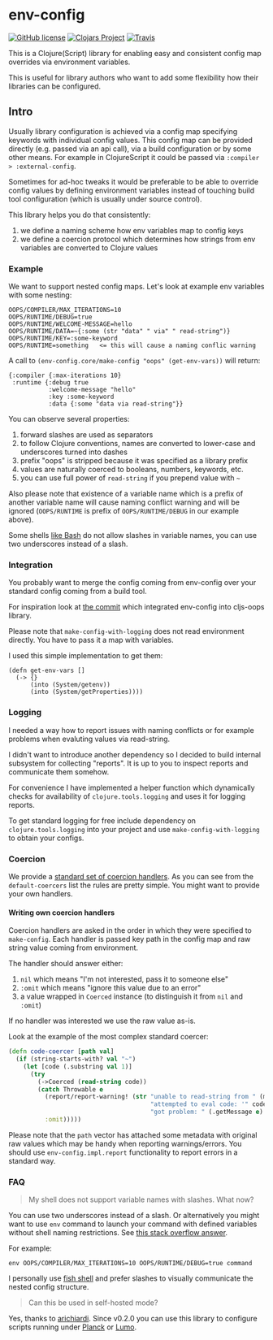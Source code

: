 # env-config

[![GitHub license](https://img.shields.io/badge/license-MIT-blue.svg)](license.txt) 
[![Clojars Project](https://img.shields.io/clojars/v/binaryage/env-config.svg)](https://clojars.org/binaryage/env-config) 
[![Travis](https://img.shields.io/travis/binaryage/env-config.svg)](https://travis-ci.org/binaryage/env-config) 

This is a Clojure(Script) library for enabling easy and consistent config map overrides via environment variables.

This is useful for library authors who want to add some flexibility how their libraries can be configured.

## Intro

Usually library configuration is achieved via a config map specifying keywords with individual config values.
This config map can be provided directly (e.g. passed via an api call), via a build configuration or by some other means. 
For example in ClojureScript it could be passed via `:compiler > :external-config`.

Sometimes for ad-hoc tweaks it would be preferable to be able to override config values 
by defining environment variables instead of touching build tool configuration (which is usually under source control).

This library helps you do that consistently:

  1. we define a naming scheme how env variables map to config keys
  2. we define a coercion protocol which determines how strings from env variables are converted to Clojure values
  
### Example

We want to support nested config maps. Let's look at example env variables with some nesting:
 
    OOPS/COMPILER/MAX_ITERATIONS=10
    OOPS/RUNTIME/DEBUG=true
    OOPS/RUNTIME/WELCOME-MESSAGE=hello
    OOPS/RUNTIME/DATA=~{:some (str "data" " via" " read-string")}
    OOPS/RUNTIME/KEY=:some-keyword
    OOPS/RUNTIME=something   <= this will cause a naming conflic warning
    
A call to `(env-config.core/make-config "oops" (get-env-vars))` will return:
 
    {:compiler {:max-iterations 10}
     :runtime {:debug true
               :welcome-message "hello"
               :key :some-keyword
               :data {:some "data via read-string"}}

You can observe several properties:

  1. forward slashes are used as separators
  2. to follow Clojure conventions, names are converted to lower-case and underscores turned into dashes
  2. prefix "oops" is stripped because it was specified as a library prefix
  3. values are naturally coerced to booleans, numbers, keywords, etc.
  4. you can use full power of `read-string` if you prepend value with `~`

Also please note that existence of a variable name which is a prefix of another variable name will cause
naming conflict warning and will be ignored (`OOPS/RUNTIME` is prefix of `OOPS/RUNTIME/DEBUG` in our example above).

Some shells [like Bash](http://stackoverflow.com/a/2821183/84283) do not allow slashes in variable names, you can use two underscores instead of a slash.

### Integration

You probably want to merge the config coming from env-config over your standard config coming from a build tool.

For inspiration look at [the commit](https://github.com/binaryage/cljs-oops/commit/1a2a1794f59e47710b5c9e025a420ed25db4d4ed) 
which integrated env-config into cljs-oops library.

Please note that `make-config-with-logging` does not read environment directly. You have to pass it a map with variables.

I used this simple implementation to get them:
```
(defn get-env-vars []
  (-> {}
      (into (System/getenv))
      (into (System/getProperties))))
```

### Logging

I needed a way how to report issues with naming conflicts or for example problems when evaluting values via read-string.

I didn't want to introduce another dependency so I decided to build internal subsystem for collecting "reports". It is up
to you to inspect reports and communicate them somehow. 

For convenience I have implemented a helper function which dynamically checks for availability of `clojure.tools.logging`
 and uses it for logging reports. 
 
To get standard logging for free include dependency on `clojure.tools.logging` into your project and use `make-config-with-logging` 
to obtain your configs.

### Coercion

We provide a [standard set of coercion handlers](https://github.com/binaryage/env-config/blob/master/src/lib/env_config/impl/coercers.clj). 
As you can see from the `default-coercers` list the rules are pretty simple. You might want to provide your own handlers.
 
#### Writing own coercion handlers

Coercion handlers are asked in the order in which they were specified to `make-config`. 
Each handler is passed key path in the config map and raw string value coming from environment. 

The handler should answer either: 

  1. `nil` which means "I'm not interested, pass it to someone else"
  2. `:omit` which means "ignore this value due to an error"
  3. a value wrapped in `Coerced` instance (to distinguish it from `nil` and `:omit`)
  
If no handler was interested we use the raw value as-is.

Look at the example of the most complex standard coercer:

```clojure
(defn code-coercer [path val]
  (if (string-starts-with? val "~")
    (let [code (.substring val 1)]
      (try
        (->Coerced (read-string code))
        (catch Throwable e
          (report/report-warning! (str "unable to read-string from " (make-var-description (meta path)) ", "
                                       "attempted to eval code: '" code "', "
                                       "got problem: " (.getMessage e) "."))
          :omit)))))
```

Please note that the `path` vector has attached some metadata with original raw values which may be handy when 
reporting warnings/errors. You should use `env-config.impl.report` functionality to report errors in a standard way.

### FAQ

> My shell does not support variable names with slashes. What now?

You can use two underscores instead of a slash. Or alternatively you might want to use `env` command to launch your command with
defined variables without shell naming restrictions. See [this stack overflow answer](http://unix.stackexchange.com/a/93533/188074).
 
For example:
 
    env OOPS/COMPILER/MAX_ITERATIONS=10 OOPS/RUNTIME/DEBUG=true command
 
I personally use [fish shell](https://fishshell.com) and prefer slashes to visually communicate the nested config structure.

> Can this be used in self-hosted mode?

Yes, thanks to [arichiardi](https://github.com/arichiardi). Since v0.2.0 you can use this library to configure scripts running
 under [Planck](https://github.com/mfikes/planck) or [Lumo](https://github.com/anmonteiro/lumo).

